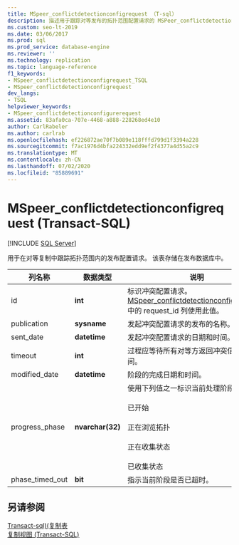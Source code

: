 ```yaml
---
title: MSpeer_conflictdetectionconfigrequest （T-sql）
description: 描述用于跟踪对等发布的拓扑范围配置请求的 MSPeer_conflictdetectionconfigurerequest 存储过程。
ms.custom: seo-lt-2019
ms.date: 03/06/2017
ms.prod: sql
ms.prod_service: database-engine
ms.reviewer: ''
ms.technology: replication
ms.topic: language-reference
f1_keywords:
- MSpeer_conflictdetectionconfigrequest_TSQL
- MSpeer_conflictdetectionconfigrequest
dev_langs:
- TSQL
helpviewer_keywords:
- MSpeer_conflictdetectionconfigurerequest
ms.assetid: 83afa0ca-707e-4468-a888-228268ed4e10
author: CarlRabeler
ms.author: carlrab
ms.openlocfilehash: ef226872ae70f7b089e118fffd799d1f3394a228
ms.sourcegitcommit: f7ac1976d4bfa224332edd9ef2f4377a4d55a2c9
ms.translationtype: MT
ms.contentlocale: zh-CN
ms.lasthandoff: 07/02/2020
ms.locfileid: "85889691"
---
```

# <a name="mspeer_conflictdetectionconfigrequest-transact-sql"></a>MSpeer_conflictdetectionconfigrequest (Transact-SQL)
[!INCLUDE [SQL Server](../../includes/applies-to-version/sqlserver.md)]

  用于在对等复制中跟踪拓扑范围内的发布配置请求。 该表存储在发布数据库中。  
  
|列名称|数据类型|说明|  
|-----------------|---------------|-----------------|  
|id|**int**|标识冲突配置请求。 [MSpeer_conflictdetectionconfigresponse](../../relational-databases/system-tables/mspeer-conflictdetectionconfigresponse-transact-sql.md)中的 request_id 列使用此值。|  
|publication|**sysname**|发起冲突配置请求的发布的名称。|  
|sent_date|**datetime**|发起冲突配置请求的日期和时间。|  
|timeout|**int**|过程应等待所有对等方返回冲突信息的时间。|  
|modified_date|**datetime**|阶段的完成日期和时间。|  
|progress_phase|**nvarchar(32)**|使用下列值之一标识当前处理阶段：<br /><br /> 已开始<br /><br /> 正在浏览拓扑<br /><br /> 正在收集状态<br /><br /> 已收集状态|  
|phase_timed_out|**bit**|指示当前阶段是否已超时。|  
  
## <a name="see-also"></a>另请参阅  
 [Transact-sql&#41;&#40;复制表](../../relational-databases/system-tables/replication-tables-transact-sql.md)   
 [复制视图 (Transact-SQL)](../../relational-databases/system-views/replication-views-transact-sql.md)  
  
  
